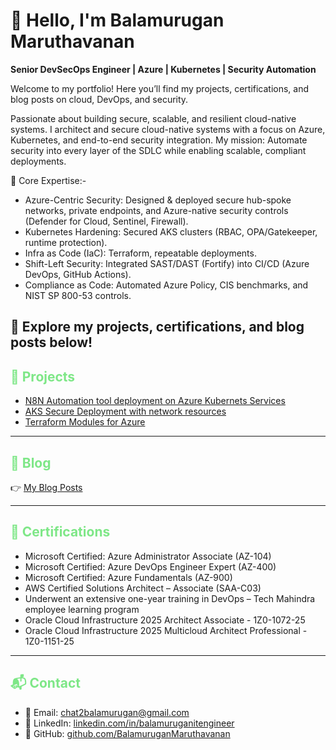 # 👋 Hello, I'm Balamurugan Maruthavanan  

**Senior DevSecOps Engineer | Azure | Kubernetes | Security Automation**  

Welcome to my portfolio! Here you’ll find my projects, certifications, and blog posts on cloud, DevOps, and security.

Passionate about building secure, scalable, and resilient cloud-native systems. I architect and secure cloud-native systems with a focus on Azure, Kubernetes, and end-to-end security integration. My mission: Automate security into every layer of the SDLC while enabling scalable, compliant deployments.

🔹 Core Expertise:-
  - Azure-Centric Security: Designed & deployed secure hub-spoke networks, private endpoints, and Azure-native security controls (Defender for Cloud, Sentinel, Firewall).
  - Kubernetes Hardening: Secured AKS clusters (RBAC, OPA/Gatekeeper, runtime protection).
  - Infra as Code (IaC): Terraform, repeatable deployments.
  - Shift-Left Security: Integrated SAST/DAST (Fortify) into CI/CD (Azure DevOps, GitHub Actions).
  - Compliance as Code: Automated Azure Policy, CIS benchmarks, and NIST SP 800-53 controls. 

📌 Explore my projects, certifications, and blog posts below!
---

## <span style="color: #7ee787">🚀 Projects</span>
- [N8N Automation tool deployment on Azure Kubernets Services](https://github.com/BalamuruganMaruthavanan/n8n-Automation-Deployment-on-Azure-Kubernetes-Service)  
- [AKS Secure Deployment with network resources](https://github.com/BalamuruganMaruthavanan/AKS-cluster-with-network-resources)  
- [Terraform Modules for Azure](https://github.com/BalamuruganMaruthavanan/AKS-cluster-with-network-resources)  

---

## <span style="color: #7ee787">📝 Blog</span>
👉 [My Blog Posts](https://www.linkedin.com/in/balamuruganitengineer/recent-activity/articles/)  

---

## <span style="color: #7ee787">📜 Certifications</span> 
- Microsoft Certified: Azure Administrator Associate (AZ-104)
- Microsoft Certified: Azure DevOps Engineer Expert (AZ-400)
- Microsoft Certified: Azure Fundamentals (AZ-900)
- AWS Certified Solutions Architect – Associate (SAA-C03)
- Underwent an extensive one-year training in DevOps – Tech Mahindra employee learning program
- Oracle Cloud Infrastructure 2025 Architect Associate - 1Z0-1072-25
- Oracle Cloud Infrastructure 2025 Multicloud Architect Professional - 1Z0-1151-25

---

## <span style="color: #7ee787">📬 Contact</span>
- 📧 Email: chat2balamurugan@gmail.com 
- 💼 LinkedIn: [linkedin.com/in/balamuruganitengineer](https://www.linkedin.com/in/balamuruganitengineer/)  
- 🐙 GitHub: [github.com/BalamuruganMaruthavanan](https://github.com/BalamuruganMaruthavanan)
